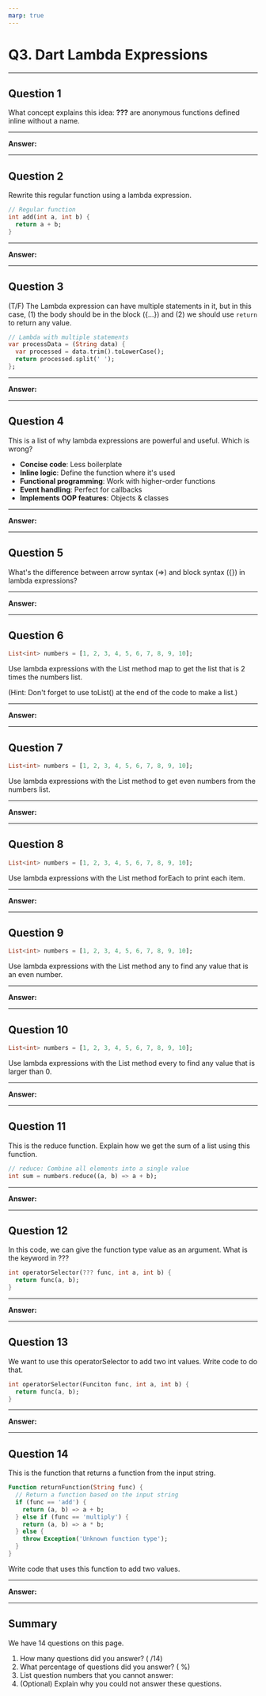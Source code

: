 ```yaml
---
marp: true
---
```


# Q3. Dart Lambda Expressions

---

## Question 1

What concept explains this idea:
**???** are anonymous functions defined inline without a name.

---

**Answer:**

---

## Question 2

Rewrite this regular function using a lambda expression.

```dart
// Regular function
int add(int a, int b) {
  return a + b;
}
```

---

**Answer:**

---

## Question 3

(T/F) The Lambda expression can have multiple statements in it, but in this case, (1) the body should be in the block ({...}) and (2) we should use `return` to return any value.

```dart
// Lambda with multiple statements
var processData = (String data) {
  var processed = data.trim().toLowerCase();
  return processed.split(' ');
};
```

---

**Answer:**

---

## Question 4

This is a list of why lambda expressions are powerful and useful. Which is wrong?

- **Concise code**: Less boilerplate
- **Inline logic**: Define the function where it's used
- **Functional programming**: Work with higher-order functions
- **Event handling**: Perfect for callbacks
- **Implements OOP features**: Objects & classes

---

**Answer:**

---

## Question 5

What's the difference between arrow syntax (=>) and block syntax ({}) in lambda expressions?

---

**Answer:**

---

## Question 6

```dart
List<int> numbers = [1, 2, 3, 4, 5, 6, 7, 8, 9, 10];
```

Use lambda expressions with the List method map to get the list that is 2 times the numbers list.

(Hint: Don't forget to use toList() at the end of the code to make a list.)

---

**Answer:**

---

## Question 7

```dart
List<int> numbers = [1, 2, 3, 4, 5, 6, 7, 8, 9, 10];
```

Use lambda expressions with the List method to get even numbers from the numbers list.

---

**Answer:**

---

## Question 8

```dart
List<int> numbers = [1, 2, 3, 4, 5, 6, 7, 8, 9, 10];
```

Use lambda expressions with the List method forEach to print each item.

---

**Answer:**

---

## Question 9

```dart
List<int> numbers = [1, 2, 3, 4, 5, 6, 7, 8, 9, 10];
```

Use lambda expressions with the List method any to find any value that is an even number.

---

**Answer:**

---

## Question 10

```dart
List<int> numbers = [1, 2, 3, 4, 5, 6, 7, 8, 9, 10];
```

Use lambda expressions with the List method every to find any value that is larger than 0.

---

**Answer:**

---

## Question 11

This is the reduce function. Explain how we get the sum of a list using this function.

```dart
// reduce: Combine all elements into a single value
int sum = numbers.reduce((a, b) => a + b);
```

---

**Answer:**

---

## Question 12

In this code, we can give the function type value as an argument. What is the keyword in ???

```dart
int operatorSelector(??? func, int a, int b) {
  return func(a, b);
}
```

---

**Answer:**

---

## Question 13

We want to use this operatorSelector to add two int values. Write code to do that.

```dart
int operatorSelector(Funciton func, int a, int b) {
  return func(a, b);
}
```

---

**Answer:**

---

## Question 14

This is the function that returns a function from the input string.

```dart
Function returnFunction(String func) {
  // Return a function based on the input string
  if (func == 'add') {
    return (a, b) => a + b;
  } else if (func == 'multiply') {
    return (a, b) => a * b;
  } else {
    throw Exception('Unknown function type');
  }
}
```

Write code that uses this function to add two values.

---

**Answer:**

---

## Summary

We have 14 questions on this page.

1. How many questions did you answer? ( /14)
2. What percentage of questions did you answer? (  %)
3. List question numbers that you cannot answer:
4. (Optional) Explain why you could not answer these questions.
